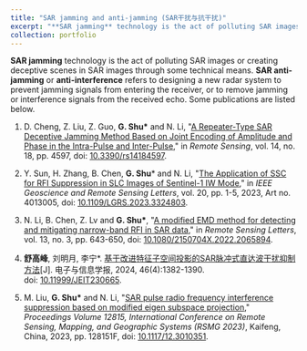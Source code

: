 ```yaml
---
title: "SAR jamming and anti-jamming (SAR干扰与抗干扰)"
excerpt: "**SAR jamming** technology is the act of polluting SAR images or creating deceptive scenes in SAR images through some technical means. **SAR anti-jamming** or **anti-interference** refers to designing a new radar system to prevent jamming signals from entering the receiver, or to remove jamming or interference signals from the received echo.<br/><img src='/images/pubsImages/SSCSuppressionResults.png'>"
collection: portfolio
---
```


**SAR jamming** technology is the act of polluting SAR images or creating deceptive scenes in SAR images through some technical means. **SAR anti-jamming** or **anti-interference** refers to designing a new radar system to prevent jamming signals from entering the receiver, or to remove jamming or interference signals from the received echo. Some publications are listed below.

1. D. Cheng, Z. Liu, Z. Guo, **G. Shu\*** and N. Li, "[A Repeater-Type SAR Deceptive Jamming Method Based on Joint Encoding of Amplitude and Phase in the Intra-Pulse and Inter-Pulse](https://gaofengshu.github.io/publication/2023-09-14-A-SAR-Deceptive-Jamming-Method-Based-on-CAPII)," in *Remote Sensing*, vol. 14, no. 18, pp. 4597, doi: [10.3390/rs14184597](https://doi.org/10.3390/rs14184597).

2. Y. Sun, H. Zhang, B. Chen, **G. Shu**\* and N. Li, "[The Application of SSC for RFI Suppression in SLC Images of Sentinel-1 IW Mode](https://gaofengshu.github.io/publication/2023-10-16-SSC-in-Sentinel1-IW-Mode-Images)," in *IEEE Geoscience and Remote Sensing Letters*, vol. 20, pp. 1-5, 2023, Art no. 4013005, doi: [10.1109/LGRS.2023.3324803](https://doi.org/10.1109/LGRS.2023.3324803).

3. N. Li, B. Chen, Z. Lv and **G. Shu\***, "[A modified EMD method for detecting and mitigating narrow-band RFI in SAR data](https://gaofengshu.github.io/publication/2022-04-24-Modified-EMD-Based-RFI-Mitigation)," in *Remote Sensing Letters*, vol. 13, no. 3, pp. 643-650, doi: [10.1080/2150704X.2022.2065894](https://doi.org/10.1080/2150704X.2022.2065894).

4. **舒高峰**, 刘明月, 李宁\*. [基于改进特征子空间投影的SAR脉冲式直达波干扰抑制方法](https://gaofengshu.github.io/publication/2023-12-07-SAR-PDWI-Suppression-Using-Improved-ESSP)[J]. 电子与信息学报, 2024, 46(4):1382-1390. doi: [10.11999/JEIT230665](http://dx.doi.org/10.11999/JEIT230665).

5. M. Liu, **G. Shu\*** and N. Li, "[SAR pulse radio frequency interference suppression based on modified eigen subspace projection](https://gaofengshu.github.io/publication/2023-07-09-ESSP-Based-RFI-Suppression)," *Proceedings Volume 12815, International Conference on Remote Sensing, Mapping, and Geographic Systems (RSMG 2023)*, Kaifeng, China, 2023, pp. 128151F, doi: [10.1117/12.3010351](https://doi.org/10.1117/12.3010351).